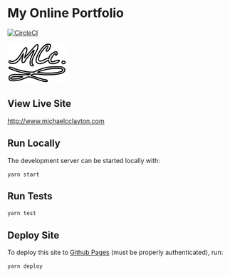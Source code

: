# My Online Portfolio
[![CircleCI](https://circleci.com/gh/mcclayton/mcclayton.github.io.svg?style=svg)](https://circleci.com/gh/mcclayton/mcclayton.github.io)

![](src/images/mcc.svg)

## View Live Site
http://www.michaelcclayton.com

## Run Locally
The development server can be started locally with:
```
yarn start
```

## Run Tests
```
yarn test
```

## Deploy Site
To deploy this site to [Github Pages](https://pages.github.com/) (must be properly authenticated), run:
```
yarn deploy
```
